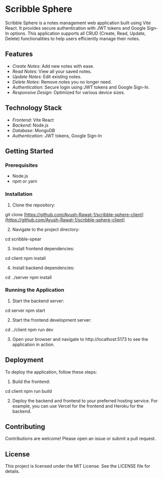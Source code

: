 # Scribble Sphere

Scribble Sphere is a notes management web application built using Vite React. It provides secure authentication with JWT tokens and Google Sign-In options. This application supports all CRUD (Create, Read, Update, Delete) functionalities to help users efficiently manage their notes.

## Features

- *Create Notes*: Add new notes with ease.
- *Read Notes*: View all your saved notes.
- *Update Notes*: Edit existing notes.
- *Delete Notes*: Remove notes you no longer need.
- *Authentication*: Secure login using JWT tokens and Google Sign-In.
- *Responsive Design*: Optimized for various device sizes.

## Technology Stack

- *Frontend*: Vite React
- *Backend*: Node.js
- *Database*: MongoDB
- *Authentication*: JWT tokens, Google Sign-In

## Getting Started

### Prerequisites

- Node.js
- npm or yarn

### Installation

1. Clone the repository:

git clone [https://github.com/Ayush-Rawat-1/scribble-sphere-client](https://github.com/Ayush-Rawat-1/scribble-sphere-client)


2. Navigate to the project directory:

cd scribble-spear


3. Install frontend dependencies:

cd client
npm install


4. Install backend dependencies:

cd ../server
npm install

### Running the Application

1. Start the backend server:

cd server
npm start


2. Start the frontend development server:

cd ../client
npm run dev


3. Open your browser and navigate to http://localhost:5173 to see the application in action.

## Deployment

To deploy the application, follow these steps:

1. Build the frontend:

cd client
npm run build


2. Deploy the backend and frontend to your preferred hosting service. For example, you can use Vercel for the frontend and Heroku for the backend.

## Contributing

Contributions are welcome! Please open an issue or submit a pull request.

## License

This project is licensed under the MIT License. See the LICENSE file for details.


